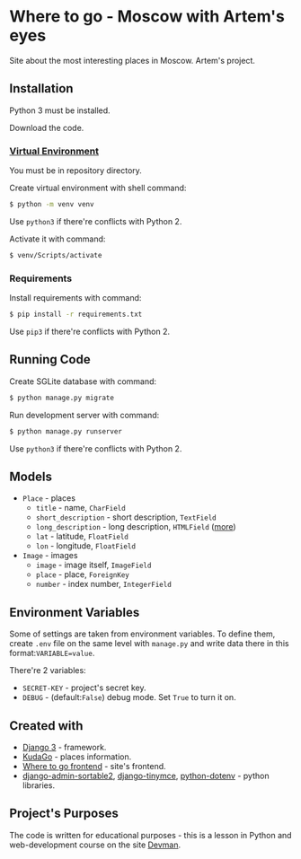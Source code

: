 # Where to go - Moscow with Artem's eyes

Site about the most interesting places in Moscow. Artem's project.

## Installation

Python 3 must be installed.

Download the code.

### [Virtual Environment](https://docs.python.org/3/library/venv.html)

You must be in repository directory.

Create virtual environment with shell command:
```bash
$ python -m venv venv
```
Use `python3` if there're conflicts with Python 2.

Activate it with command:
```bash
$ venv/Scripts/activate
```

### Requirements

Install requirements with command:
```bash
$ pip install -r requirements.txt
```
Use `pip3` if there're conflicts with Python 2.

## Running Code

Create SGLite database with command:
```bash
$ python manage.py migrate
```

Run development server with command:
```bash
$ python manage.py runserver
```
Use `python3` if there're conflicts with Python 2.

## Models

- `Place` - places
    - `title` - name, `CharField`
    - `short_description` - short description, `TextField`
    - `long_description` - long description, `HTMLField` ([more](https://github.com/aljosa/django-tinymce))
    - `lat` - latitude, `FloatField`
    - `lon` - longitude, `FloatField`
- `Image` - images
    - `image` - image itself, `ImageField`
    - `place` - place, `ForeignKey`
    - `number` - index number, `IntegerField`

## Environment Variables

Some of settings are taken from environment variables. To define them, create `.env` file on the same level with `manage.py` and write data there in this format:`VARIABLE=value`.

There're 2 variables:
- `SECRET-KEY` - project's secret key.
- `DEBUG` - (default:`False`) debug mode. Set `True` to turn it on.

## Created with

- [Django 3](https://www.djangoproject.com/) - framework.
- [KudaGo](https://kudago.com/) - places information.
- [Where to go frontend](https://github.com/devmanorg/where-to-go-frontend/) - site's frontend.
- [django-admin-sortable2](https://pypi.org/project/django-admin-sortable2/), [django-tinymce](https://github.com/aljosa/django-tinymce), [python-dotenv](https://pypi.org/project/python-dotenv/) - python libraries.

## Project's Purposes

The code is written for educational purposes - this is a lesson in Python and web-development course on the site [Devman](https://dvmn.org/).
